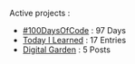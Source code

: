 Active projects :

- [#100DaysOfCode](https://github.com/narze/100daysofcode) : 97 Days
- [Today I Learned](https://github.com/narze/til) : 17 Entries
- [Digital Garden](https://monosor.com) : 5 Posts

